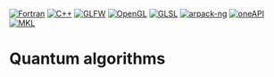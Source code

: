 [![Fortran](https://img.shields.io/badge/Fortran-2003-blue)](https://en.wikipedia.org/wiki/Fortran_2003)
[![C++](https://img.shields.io/badge/C%2B%2B-11-blue)](https://en.cppreference.com/w/cpp/11)
[![GLFW](https://img.shields.io/badge/GLFW-3.4-blue)](https://www.glfw.org)
[![OpenGL](https://img.shields.io/badge/OpenGL-4.1-blue)](https://www.opengl.org/)
[![GLSL](https://img.shields.io/badge/GLSL-4.10-blue)](https://docs.gl/sl4/all)
[![arpack-ng](https://img.shields.io/badge/arpack-ng-blue?logo=github)](https://github.com/opencollab/arpack-ng)
[![oneAPI](https://img.shields.io/badge/Intel%20oneAPI%202023.2-blue)](https://software.intel.com/content/www/us/en/develop/tools/oneapi.html)
[![MKL](https://img.shields.io/badge/Intel%20MKL%202023.2-blue)](https://software.intel.com/content/www/us/en/develop/tools/math-kernel-library.html)



# Quantum algorithms


